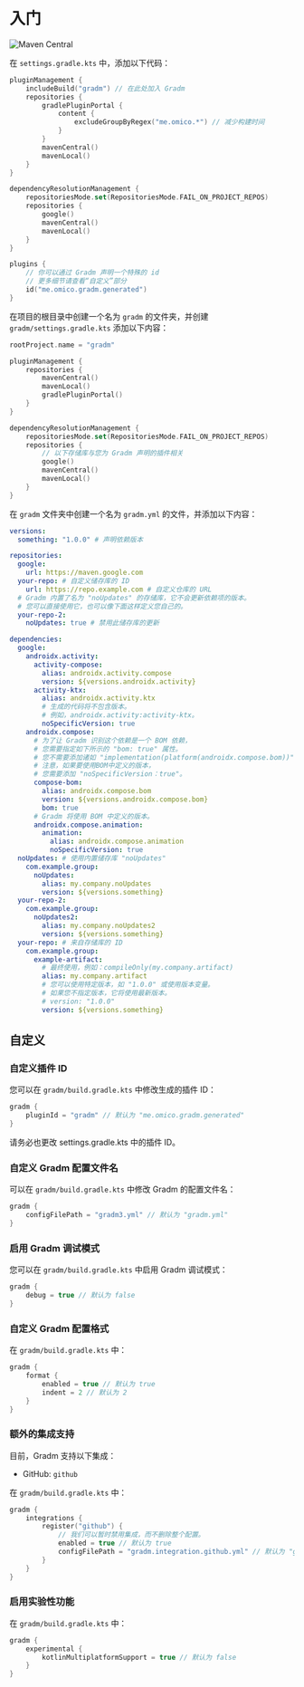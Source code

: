 # 入门

![Maven Central](https://img.shields.io/maven-central/v/me.omico.gradm/gradm-runtime)

在 `settings.gradle.kts` 中，添加以下代码：

```kotlin
pluginManagement {
    includeBuild("gradm") // 在此处加入 Gradm
    repositories {
        gradlePluginPortal {
            content {
                excludeGroupByRegex("me.omico.*") // 减少构建时间
            }
        }
        mavenCentral()
        mavenLocal()
    }
}

dependencyResolutionManagement {
    repositoriesMode.set(RepositoriesMode.FAIL_ON_PROJECT_REPOS)
    repositories {
        google()
        mavenCentral()
        mavenLocal()
    }
}

plugins {
    // 你可以通过 Gradm 声明一个特殊的 id
    // 更多细节请查看“自定义”部分
    id("me.omico.gradm.generated")
}
```

在项目的根目录中创建一个名为 `gradm` 的文件夹，并创建 `gradm/settings.gradle.kts`  添加以下内容：

```kotlin
rootProject.name = "gradm"

pluginManagement {
    repositories {
        mavenCentral()
        mavenLocal()
        gradlePluginPortal()
    }
}

dependencyResolutionManagement {
    repositoriesMode.set(RepositoriesMode.FAIL_ON_PROJECT_REPOS)
    repositories {
        // 以下存储库与您为 Gradm 声明的插件相关
        google()
        mavenCentral()
        mavenLocal()
    }
}

```

在 `gradm` 文件夹中创建一个名为 `gradm.yml` 的文件，并添加以下内容：

```yaml
versions:
  something: "1.0.0" # 声明依赖版本

repositories:
  google:
    url: https://maven.google.com
  your-repo: # 自定义储存库的 ID
    url: https://repo.example.com # 自定义仓库的 URL
  # Gradm 内置了名为 "noUpdates" 的存储库，它不会更新依赖项的版本。
  # 您可以直接使用它，也可以像下面这样定义您自己的。
  your-repo-2:
    noUpdates: true # 禁用此储存库的更新

dependencies:
  google:
    androidx.activity:
      activity-compose:
        alias: androidx.activity.compose
        version: ${versions.androidx.activity}
      activity-ktx:
        alias: androidx.activity.ktx
        # 生成的代码将不包含版本。
        # 例如，androidx.activity:activity-ktx。
        noSpecificVersion: true
    androidx.compose:
      # 为了让 Gradm 识别这个依赖是一个 BOM 依赖，
      # 您需要指定如下所示的 "bom: true" 属性。
      # 您不需要添加诸如 "implementation(platform(androidx.compose.bom))" 之类的内容。
      # 注意，如果要使用BOM中定义的版本，
      # 您需要添加 "noSpecificVersion：true"。
      compose-bom:
        alias: androidx.compose.bom
        version: ${versions.androidx.compose.bom}
        bom: true
      # Gradm 将使用 BOM 中定义的版本。
      androidx.compose.animation:
        animation:
          alias: androidx.compose.animation
          noSpecificVersion: true
  noUpdates: # 使用内置储存库 "noUpdates"
    com.example.group:
      noUpdates:
        alias: my.company.noUpdates
        version: ${versions.something}
  your-repo-2:
    com.example.group:
      noUpdates2:
        alias: my.company.noUpdates2
        version: ${versions.something}
  your-repo: # 来自存储库的 ID
    com.example.group:
      example-artifact:
        # 最终使用，例如：compileOnly(my.company.artifact)
        alias: my.company.artifact
        # 您可以使用特定版本，如 "1.0.0" 或使用版本变量。
        # 如果您不指定版本，它将使用最新版本。
        # version: "1.0.0"
        version: ${versions.something}
```

## 自定义

### 自定义插件 ID

您可以在 `gradm/build.gradle.kts` 中修改生成的插件 ID：

```kotlin
gradm {
    pluginId = "gradm" // 默认为 "me.omico.gradm.generated"
}
```

请务必也更改 settings.gradle.kts 中的插件 ID。

### 自定义 Gradm 配置文件名

可以在 `gradm/build.gradle.kts` 中修改 Gradm 的配置文件名：

```kotlin
gradm {
    configFilePath = "gradm3.yml" // 默认为 "gradm.yml"
}
```

### 启用 Gradm 调试模式

您可以在 `gradm/build.gradle.kts` 中启用 Gradm 调试模式：

```kotlin
gradm {
    debug = true // 默认为 false
}
```

### 自定义 Gradm 配置格式

在 `gradm/build.gradle.kts` 中：

```kotlin
gradm {
    format {
        enabled = true // 默认为 true
        indent = 2 // 默认为 2
    }
}
```

### 额外的集成支持

目前，Gradm 支持以下集成：

* GitHub: `github`

在 `gradm/build.gradle.kts` 中：

```kotlin
gradm {
    integrations {
        register("github") {
            // 我们可以暂时禁用集成，而不删除整个配置。
            enabled = true // 默认为 true
            configFilePath = "gradm.integration.github.yml" // 默认为 "gradm.integration.github.yml"
        }
    }
}
```

### 启用实验性功能

在 `gradm/build.gradle.kts` 中：

```kotlin
gradm {
    experimental {
        kotlinMultiplatformSupport = true // 默认为 false
    }
}
```
